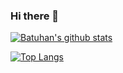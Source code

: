 ### Hi there 👋

[![Batuhan's github stats](https://github-readme-stats.vercel.app/api?username=batuhanyndny&show_icons=true&theme=radical)](https://github.com/anuraghazra/github-readme-stats)

[![Top Langs](https://github-readme-stats.vercel.app/api/top-langs/?username=batuhanyndny&show_icons=true&theme=radical)](https://github.com/anuraghazra/github-readme-stats)
